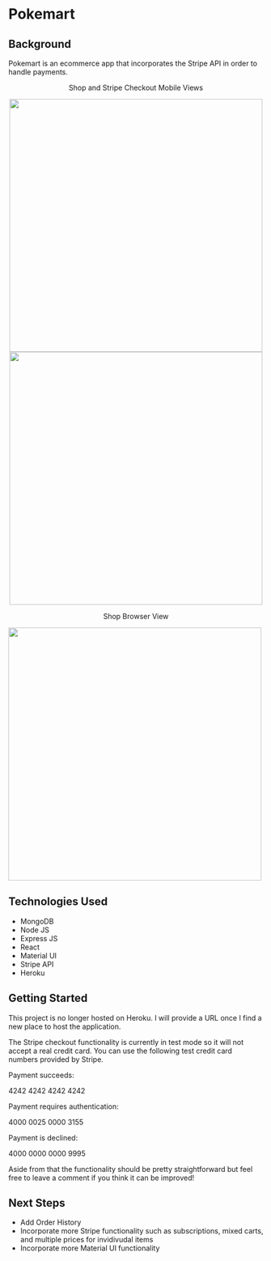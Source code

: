 # Pokemart

## Background

Pokemart is an ecommerce app that incorporates the Stripe API in order to handle payments.

<p align="center">
Shop and Stripe Checkout Mobile Views
</p>
<div align="center">
<img height="500px" src="https://i.imgur.com/EZUw09T.png"/>
<img height="500px" src="https://i.imgur.com/7lDOXdw.png"/>
</div>
<p align="center">
Shop Browser View
</p>
<img height="500px"src="https://i.imgur.com/Ez402lJ.png"/>

## Technologies Used

- MongoDB
- Node JS
- Express JS
- React
- Material UI
- Stripe API
- Heroku

## Getting Started

This project is no longer hosted on Heroku. I will provide a URL once I find a new place to host the application.

The Stripe checkout functionality is currently in test mode so it will not accept a real credit card. You can use the following test credit card numbers provided by Stripe.

Payment succeeds:

4242 4242 4242 4242

Payment requires authentication:

4000 0025 0000 3155

Payment is declined:

4000 0000 0000 9995

Aside from that the functionality should be pretty straightforward but feel free to leave a comment if you think it can be improved!

## Next Steps

- Add Order History
- Incorporate more Stripe functionality such as subscriptions, mixed carts, and multiple prices for invidivudal items
- Incorporate more Material UI functionality
